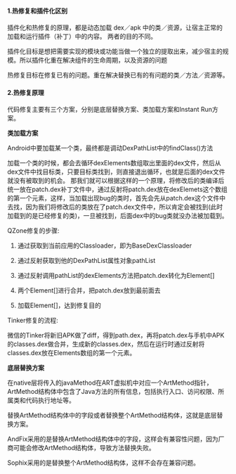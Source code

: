 



####  1.热修复和插件化区别

插件化和热修复的原理，都是动态加载 dex／apk 中的类／资源，让宿主正常的加载和运行插件（补丁）中的内容。 两者的目的不同。

插件化目标是想把需要实现的模块或功能当做一个独立的提取出来，减少宿主的规模。所以插件化重在解决组件的生命周期，以及资源的问题

热修复目标在修复已有的问题。重在解决替换已有的有问题的类／方法／资源等。

####  2.热修复原理


代码修复主要有三个方案，分别是底层替换方案、类加载方案和Instant Run方案。

**类加载方案**

Android中要加载某一个类，最终都是调动DexPathList中的findClass()方法

加载一个类的时候，都会去循环dexElements数组取出里面的dex文件，然后从dex文件中找目标类，只要目标类找到，则直接退出循环，也就是后面的dex文件就没有被取到的机会。
那我们就可以根据这样的一个原理，将修改后的类编译后统一放在patch.dex补丁文件中，通过反射将patch.dex放在dexElemets这个数组的第一个元素，这样，当加载出现bug的类时，首先会先从patch.dex这个文件中去找，因为我们将修改后的类放在了patch.dex文件中，所以肯定会被找到(此时加载到的是已经修复的类)，一旦被找到，后面dex中的bug类就没办法被加载到。


QZone修复的步骤:

1. 通过获取到当前应用的Classloader，即为BaseDexClassloader

2. 通过反射获取到他的DexPathList属性对象pathList

3. 通过反射调用pathList的dexElements方法把patch.dex转化为Element[]

4. 两个Element[]进行合并，把patch.dex放到最前面去

5. 加载Element[]，达到修复目的


Tinker修复的流程:

微信的Tinker将新旧APK做了diff，得到path.dex，再将patch.dex与手机中APK的classes.dex做合并，生成新的classes.dex，然后在运行时通过反射将classes.dex放在Elements数组的第一个元素。

**底层替换方案**

在native层将传入的javaMethod在ART虚拟机中对应一个ArtMethod指针，ArtMethod结构体中包含了Java方法的所有信息，包括执行入口、访问权限、所属类和代码执行地址等。

替换ArtMethod结构体中的字段或者替换整个ArtMethod结构体，这就是底层替换方案。

AndFix采用的是替换ArtMethod结构体中的字段，这样会有兼容性问题，因为厂商可能会修改ArtMethod结构体，导致方法替换失败。

Sophix采用的是替换整个ArtMethod结构体，这样不会存在兼容问题。





